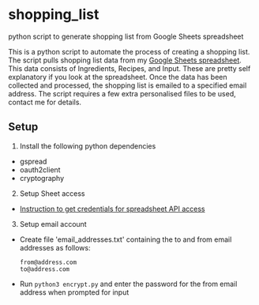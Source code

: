# shopping_list
python script to generate shopping list from Google Sheets spreadsheet

This is a python script to automate the process of creating a shopping list. The script pulls shopping list data from my [Google Sheets spreadsheet](https://docs.google.com/spreadsheets/d/17Rz_LtAQ1LwB1cfCZZSNrlJu1g-M5W7wxDtt7iOh0yY/edit?usp=sharing). This data consists of Ingredients, Recipes, and Input. These are pretty self explanatory if you look at the spreadsheet. Once the data has been collected and processed, the shopping list is emailed to a specified email address. 
The script requires a few extra personalised files to be used, contact me for details.


## Setup
1. Install the following python dependencies
  * gspread
  * oauth2client
  * cryptography
2. Setup Sheet access
  * [Instruction to get credentials for spreadsheet API access](https://github.com/burnash/gspread/blob/master/docs/oauth2.rst)
3. Setup email account
  * Create file 'email_addresses.txt' containing the to and from email addresses as follows:
    ```
    from@address.com
    to@address.com
    ```
  * Run  `python3 encrypt.py` and enter the password for the from email address when prompted for input
